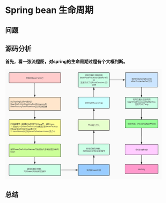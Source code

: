 # Spring bean 生命周期

## 问题

## 源码分析

**首先，看一张流程图，对spring的生命周期过程有个大概判断。**

![spring-bean-life-cycle](./spring/spring-bean-life-cycle.jpg)

## 总结


